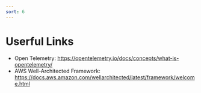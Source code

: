 ```yaml
---
sort: 6
---
```


# Userful Links


- Open Telemetry: https://opentelemetry.io/docs/concepts/what-is-opentelemetry/
- AWS Well-Architected Framework: https://docs.aws.amazon.com/wellarchitected/latest/framework/welcome.html
